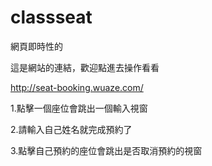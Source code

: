 # classseat
網頁即時性的

這是網站的連結，歡迎點進去操作看看

http://seat-booking.wuaze.com/

1.點擊一個座位會跳出一個輸入視窗

2.請輸入自己姓名就完成預約了

3.點擊自己預約的座位會跳出是否取消預約的視窗

